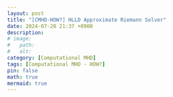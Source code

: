 ```yaml
---
layout: post
title: "[CMHD-HOW?] HLLD Approximate Riemann Solver"
date: 2024-07-20 21:37 +0900
description:
# image:
#   path:
#   alt:
category: [Computational MHD]
tags: [Computational MHD - HOW?]
pin: false
math: true
mermaid: true
---
```

